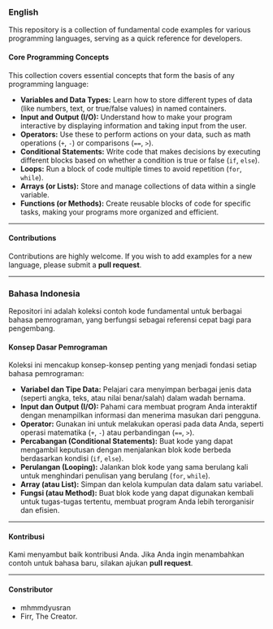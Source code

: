 ### English

This repository is a collection of fundamental code examples for various programming languages, serving as a quick reference for developers.

#### **Core Programming Concepts**

This collection covers essential concepts that form the basis of any programming language:

- **Variables and Data Types:** Learn how to store different types of data (like numbers, text, or true/false values) in named containers.
- **Input and Output (I/O):** Understand how to make your program interactive by displaying information and taking input from the user.
- **Operators:** Use these to perform actions on your data, such as math operations (`+`, `-`) or comparisons (`==`, `>`).
- **Conditional Statements:** Write code that makes decisions by executing different blocks based on whether a condition is true or false (`if`, `else`).
- **Loops:** Run a block of code multiple times to avoid repetition (`for`, `while`).
- **Arrays (or Lists):** Store and manage collections of data within a single variable.
- **Functions (or Methods):** Create reusable blocks of code for specific tasks, making your programs more organized and efficient.

---

#### **Contributions**

Contributions are highly welcome. If you wish to add examples for a new language, please submit a **pull request**.

---

### Bahasa Indonesia

Repositori ini adalah koleksi contoh kode fundamental untuk berbagai bahasa pemrograman, yang berfungsi sebagai referensi cepat bagi para pengembang.

#### **Konsep Dasar Pemrograman**

Koleksi ini mencakup konsep-konsep penting yang menjadi fondasi setiap bahasa pemrograman:

- **Variabel dan Tipe Data:** Pelajari cara menyimpan berbagai jenis data (seperti angka, teks, atau nilai benar/salah) dalam wadah bernama.
- **Input dan Output (I/O):** Pahami cara membuat program Anda interaktif dengan menampilkan informasi dan menerima masukan dari pengguna.
- **Operator:** Gunakan ini untuk melakukan operasi pada data Anda, seperti operasi matematika (`+`, `-`) atau perbandingan (`==`, `>`).
- **Percabangan (Conditional Statements):** Buat kode yang dapat mengambil keputusan dengan menjalankan blok kode berbeda berdasarkan kondisi (`if`, `else`).
- **Perulangan (Looping):** Jalankan blok kode yang sama berulang kali untuk menghindari penulisan yang berulang (`for`, `while`).
- **Array (atau List):** Simpan dan kelola kumpulan data dalam satu variabel.
- **Fungsi (atau Method):** Buat blok kode yang dapat digunakan kembali untuk tugas-tugas tertentu, membuat program Anda lebih terorganisir dan efisien.

---

#### **Kontribusi**

Kami menyambut baik kontribusi Anda. Jika Anda ingin menambahkan contoh untuk bahasa baru, silakan ajukan **pull request**.

---

#### **Constributor**

- mhmmdyusran
- Firr, The Creator.
